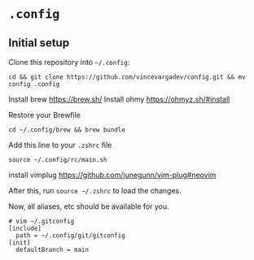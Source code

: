 # `.config`

## Initial setup

Clone this repository into `~/.config`:

```
cd && git clone https://github.com/vincevargadev/config.git && mv config .config
```

Install brew https://brew.sh/ Install ohmy https://ohmyz.sh/#install

Restore your Brewfile

```
cd ~/.config/brew && brew bundle
```

Add this line to your `.zshrc` file

```
source ~/.config/rc/main.sh
```


install vimplug https://github.com/junegunn/vim-plug#neovim

After this, run `source ~/.zshrc` to load the changes.

Now, all aliases, etc should be available for you.


```
# vim ~/.gitconfig
[include]
  path = ~/.config/git/gitconfig
[init]
  defaultBranch = main

